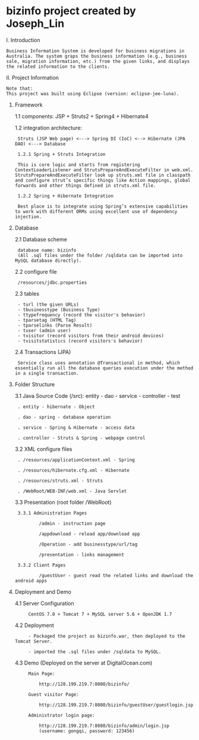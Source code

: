 # bizinfo project created by Joseph_Lin

I. Introduction

	Business Information System is developed for business migrations in Australia. The system graps the business information (e.g., business sale, migration information, etc.) from the given links, and displays the related information to the clients.

II. Project Information

	Note that:
	This project was built using Eclipse (version: eclipse-jee-luna).

1. Framework
	
	1.1 components: JSP + Struts2 + Spring4 + Hibernate4

	1.2 integration architecture: 
		
		Struts (JSP Web page) <---> Spring DI (IoC) <--> Hibernate (JPA DAO) <---> Database
	
		1.2.1 Spring + Struts Integration

		This is core logic and starts from registering ContextLoaderListener and StrutsPrepareAndExecuteFilter in web.xml. StrutsPrepareAndExecuteFilter look up struts.xml file in classpath and configure strut’s specific things like Action mappings, global forwards and other things defined in struts.xml file.
		
		1.2.2 Spring + Hibernate Integration

		Best place is to integrate using Spring’s extensive capabilities to work with different ORMs using excellent use of dependency injection.

2. Database

   	2.1 Database scheme
   
   		database name: bizinfo
		(All .sql files under the folder /sqldata can be imported into MySQL database directly).
	
   	2.2 configure file
   
		/resources/jdbc.properties
	
   	2.3 tables
	
		- turl (the given URLs)
		- tbusinesstype (Business Type)
		- ttypefrequency (record the visitor's behavior)
		- tparsetag (HTML Tag)
		- tparselinks (Parse Result)
		- tuser (admin user)
		- tvisitor (record visitors from their android devices)
		- tvisitstatistics (record visitors's behavior)

	2.4 Transactions (JPA)

		Service class uses annotation @Transactional in method, which essentially run all the database queries execution under the method in a single transaction. 
	
3. Folder Structure
   
	3.1 Java Source Code (/src): entity - dao - service - controller - test
   
 		. entity - hibernate - Object
 
 		. dao - spring - database operation
 
 		. service - Spring & Hibernate - access data
 
 		. controller - Struts & Spring - webpage control

	3.2 XML configure files

 		. /resources/applicationContext.xml - Spring
 
 		. /resources/hibernate.cfg.xml - Hibernate
 
 		. /resources/struts.xml - Struts
 	
 		. /WebRoot/WEB-INF/web.xml - Java Servlet

	3.3 Presentation (root folder /WebRoot)

 		3.3.1 Administration Pages
 
     			/admin - instruction page
     
     			/appdownload - reload app/download app
     
     			/Operation - add businesstype/url/tag
     
     			/presentation - links management

 		3.3.2 Client Pages
 
     			/guestUser - guest read the related links and download the android apps

4. Deployment and Demo
   
  	4.1 Server Configuration

      		CentOS 7.0 + Tomcat 7 + MySQL server 5.6 + OpenJDK 1.7

  	4.2 Deployment
  
      		- Packaged the project as bizinfo.war, then deployed to the Tomcat Server.
      
      		- imported the .sql files under /sqldata to MySQL.

  	4.3 Demo (Deployed on the server at DigitalOcean.com)
  
      		Main Page: 
      			
      			http://128.199.219.7:8080/bizinfo/
      
      		Guest visitor Page: 
      			
      			http://128.199.219.7:8080/bizinfo/guestUser/guestlogin.jsp
      
      		Administrator login page: 
      			
      			http://128.199.219.7:8080/bizinfo/admin/login.jsp 
      			(username: gongqi, password: 123456)


